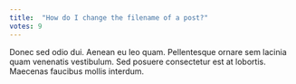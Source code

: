 ```yaml
---
title:  "How do I change the filename of a post?"
votes: 9
---
```

Donec sed odio dui. Aenean eu leo quam. Pellentesque ornare sem lacinia quam venenatis vestibulum. Sed posuere consectetur est at lobortis. Maecenas faucibus mollis interdum.
